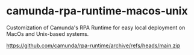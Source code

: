 # camunda-rpa-runtime-macos-unix
Customization of Camunda's RPA Runtime for easy local deployment on MacOs and Unix-based systems.


https://github.com/camunda/rpa-runtime/archive/refs/heads/main.zip
